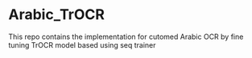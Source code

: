 # Arabic_TrOCR
This repo contains the implementation for cutomed Arabic OCR by fine tuning TrOCR model based using seq trainer
